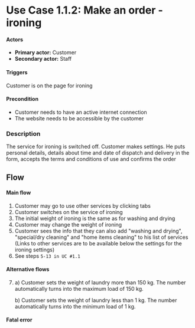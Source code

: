 # Use Case 1.1.2: Make an order - ironing

#### Actors
+ **Primary actor:** Customer
+ **Secondary actor:** Staff


#### Triggers 
Customer is on the page for ironing

#### Precondition  
+ Customer needs to have an active internet connection  
+ The website needs to be accessible by the customer

### Description
 The service for ironing is switched off. Customer makes settings. He puts personal details, details about time and date of dispatch and delivery in the form, accepts the terms and conditions of use and confirms the order

## Flow

#### Main flow
1. Customer may go to use other services by clicking tabs
2. Customer switches on the service of ironing
3. The initial weight of ironing is the same as for washing and drying
4. Customer may change the weight of ironing
5. Customer sees the info that they can also add "washing and drying", "special/dry cleaning" and "home items cleaning" to his list of services (Links to other services are to be available below the settings for the ironing settings)
6. See steps `5-13 in UC #1.1`




#### Alternative flows

7.  a) Customer sets the weight of laundry more than 150 kg. The number automatically turns into the maximum load of 150 kg.

     b) Customer sets the weight of laundry less than 1 kg. The number automatically turns into the minimum load of 1 kg.


#### Fatal error  


